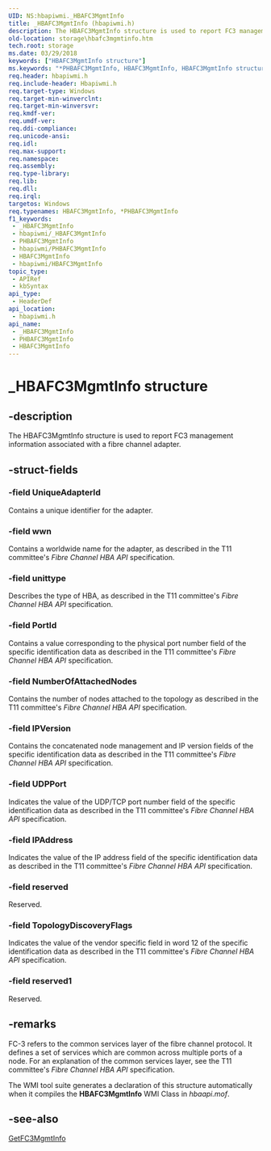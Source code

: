 ```yaml
---
UID: NS:hbapiwmi._HBAFC3MgmtInfo
title: _HBAFC3MgmtInfo (hbapiwmi.h)
description: The HBAFC3MgmtInfo structure is used to report FC3 management information associated with a fibre channel adapter.
old-location: storage\hbafc3mgmtinfo.htm
tech.root: storage
ms.date: 03/29/2018
keywords: ["HBAFC3MgmtInfo structure"]
ms.keywords: "*PHBAFC3MgmtInfo, HBAFC3MgmtInfo, HBAFC3MgmtInfo structure [Storage Devices], PHBAFC3MgmtInfo, PHBAFC3MgmtInfo structure pointer [Storage Devices], _HBAFC3MgmtInfo, hbapiwmi/HBAFC3MgmtInfo, hbapiwmi/PHBAFC3MgmtInfo, storage.hbafc3mgmtinfo, structs-Fibre_b128f553-eb08-4077-9dcb-7a7238ec220f.xml"
req.header: hbapiwmi.h
req.include-header: Hbapiwmi.h
req.target-type: Windows
req.target-min-winverclnt: 
req.target-min-winversvr: 
req.kmdf-ver: 
req.umdf-ver: 
req.ddi-compliance: 
req.unicode-ansi: 
req.idl: 
req.max-support: 
req.namespace: 
req.assembly: 
req.type-library: 
req.lib: 
req.dll: 
req.irql: 
targetos: Windows
req.typenames: HBAFC3MgmtInfo, *PHBAFC3MgmtInfo
f1_keywords:
 - _HBAFC3MgmtInfo
 - hbapiwmi/_HBAFC3MgmtInfo
 - PHBAFC3MgmtInfo
 - hbapiwmi/PHBAFC3MgmtInfo
 - HBAFC3MgmtInfo
 - hbapiwmi/HBAFC3MgmtInfo
topic_type:
 - APIRef
 - kbSyntax
api_type:
 - HeaderDef
api_location:
 - hbapiwmi.h
api_name:
 - _HBAFC3MgmtInfo
 - PHBAFC3MgmtInfo
 - HBAFC3MgmtInfo
---
```


# _HBAFC3MgmtInfo structure


## -description

The HBAFC3MgmtInfo structure is used to report FC3 management information associated with a fibre channel adapter.

## -struct-fields

### -field UniqueAdapterId

Contains a unique identifier for the adapter.

### -field wwn

Contains a worldwide name for the adapter, as described in the T11 committee's <i>Fibre Channel HBA API </i>specification.

### -field unittype

Describes the type of HBA, as described in the T11 committee's <i>Fibre Channel HBA API </i>specification.

### -field PortId

Contains a value corresponding to the physical port number field of the specific identification data as described in the T11 committee's <i>Fibre Channel HBA API </i>specification.

### -field NumberOfAttachedNodes

Contains the number of nodes attached to the topology as described in the T11 committee's <i>Fibre Channel HBA API </i>specification.

### -field IPVersion

Contains the concatenated node management and IP version fields of the specific identification data as described in the T11 committee's <i>Fibre Channel HBA API </i>specification.

### -field UDPPort

Indicates the value of the UDP/TCP port number field of the specific identification data as described in the T11 committee's <i>Fibre Channel HBA API </i>specification.

### -field IPAddress

Indicates the value of the IP address field of the specific identification data as described in the T11 committee's <i>Fibre Channel HBA API </i>specification.

### -field reserved

Reserved.

### -field TopologyDiscoveryFlags

Indicates the value of the vendor specific field in word 12 of the specific identification data as described in the T11 committee's <i>Fibre Channel HBA API </i>specification.

### -field reserved1

Reserved.

## -remarks

FC-3 refers to the common services layer of the fibre channel protocol. It defines a set of services which are common across multiple ports of a node. For an explanation of the common services layer, see the T11 committee's <i>Fibre Channel HBA API</i> specification.

The WMI tool suite generates a declaration of this structure automatically when it compiles the <b>HBAFC3MgmtInfo</b> WMI Class in <i>hbaapi.mof</i>.

## -see-also

<a href="/windows-hardware/drivers/storage/getfc3mgmtinfo">GetFC3MgmtInfo</a>

